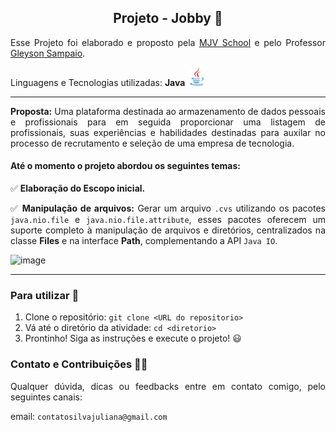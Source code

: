 <h2 align="center"> Projeto - Jobby 💜 </h2>
<div align="justify">
  
Esse Projeto foi elaborado e proposto pela [MJV School](https://academy.mjvinnovation.com/br/mjvschool/) e pelo Professor [Gleyson Sampaio](https://github.com/glysns).

Linguagens e Tecnologias utilizadas: **Java** <img width="30" src="https://raw.githubusercontent.com/devicons/devicon/master/icons/java/java-original.svg">
_________________________________________________________________________________________________________________________________________

<b>Proposta:</b> Uma plataforma destinada ao armazenamento de dados pessoais e profissionais para em seguida proporcionar uma listagem de profissionais, suas experiências e habilidades destinadas para auxilar no processo de recrutamento e seleção de uma empresa de tecnologia.

#### Até o momento o projeto abordou os seguintes temas:

✅ **Elaboração do Escopo inicial.**

✅ **Manipulação de arquivos:** Gerar um arquivo `.cvs` utilizando os pacotes `java.nio.file` e `java.nio.file.attribute`, esses pacotes oferecem um suporte completo à manipulação de arquivos e diretórios, centralizados na classe **Files** e na interface **Path**, complementando a API `Java IO`.

![image](https://github.com/juuwes/mjv-school-jobby/assets/93749428/62321785-db06-46dd-a8a5-835070731475)
_________________________________________________________________________________________________________________________________________
### Para utilizar 📌
1. Clone o repositório: `git clone <URL do repositorio>`
2. Vá até o diretório da atividade: `cd <diretorio>`
3. Prontinho! Siga as instruções e execute o projeto! 😃

### Contato e Contribuições  👩‍💻
Qualquer dúvida, dicas ou feedbacks entre em contato comigo, pelo seguintes canais:

email: `contatosilvajuliana@gmail.com`
